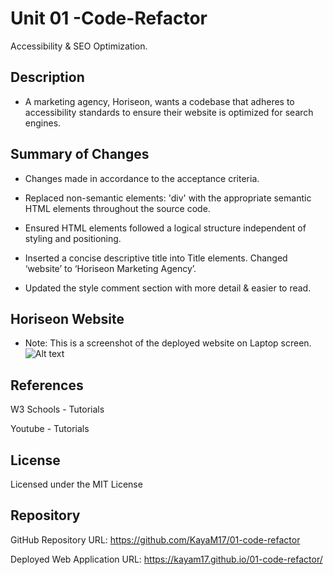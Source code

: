 # Unit 01 -Code-Refactor

Accessibility & SEO Optimization.

## Description

* A marketing agency, Horiseon, wants a codebase that adheres to accessibility standards to ensure their website is optimized for search engines.

## Summary of Changes
* Changes made in accordance to the acceptance criteria.

* Replaced non-semantic elements: 'div' with the appropriate semantic HTML elements throughout the source code. 
* Ensured HTML elements followed a logical structure independent of styling and positioning.
* Inserted a concise descriptive title into Title elements. Changed ‘website’ to ‘Horiseon Marketing Agency’.
* Updated the style comment section with more detail & easier to read.

## Horiseon Website
* Note: This is a screenshot of the deployed website on Laptop screen.
![Alt text](<images/Horison marketing screenshot.png>)



## References

W3 Schools - Tutorials

Youtube - Tutorials

## License 

Licensed under the MIT License

## Repository

GitHub Repository URL: https://github.com/KayaM17/01-code-refactor

Deployed Web Application URL:  https://kayam17.github.io/01-code-refactor/
